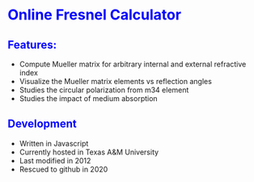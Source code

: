 <H1 style="color: blue">
Online Fresnel Calculator
</H1>

<H2 style="color:blue">
Features:
</H2>

- Compute Mueller matrix for arbitrary internal and external refractive index
- Visualize the Mueller matrix elements vs reflection angles
- Studies the circular polarization from m34 element
- Studies the impact of medium absorption

<H2 style="color:blue">
Development
</H2>

- Written in Javascript
- Currently hosted in Texas A&M University
- Last modified in 2012
- Rescued to github in 2020